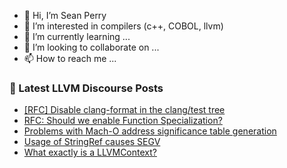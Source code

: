 - 👋 Hi, I’m Sean Perry
- 👀 I’m interested in compilers (c++, COBOL, llvm)
- 🌱 I’m currently learning ...
- 💞️ I’m looking to collaborate on ...
- 📫 How to reach me ...

<!---
s66perry/s66perry is a ✨ special ✨ repository because its `README.md` (this file) appears on your GitHub profile.
You can click the Preview link to take a look at your changes.
--->
### 📕 Latest LLVM Discourse Posts

<!-- DISCOURSE-LLVM:START -->
- [[RFC] Disable clang-format in the clang/test tree](https://discourse.llvm.org/t/rfc-disable-clang-format-in-the-clang-test-tree/63498#post_3)
- [RFC: Should we enable Function Specialization?](https://discourse.llvm.org/t/rfc-should-we-enable-function-specialization/61518#post_19)
- [Problems with Mach-O address significance table generation](https://discourse.llvm.org/t/problems-with-mach-o-address-significance-table-generation/63392#post_16)
- [Usage of StringRef causes SEGV](https://discourse.llvm.org/t/usage-of-stringref-causes-segv/63546#post_1)
- [What exactly is a LLVMContext?](https://discourse.llvm.org/t/what-exactly-is-a-llvmcontext/63544#post_1)
<!-- DISCOURSE-LLVM:END -->
